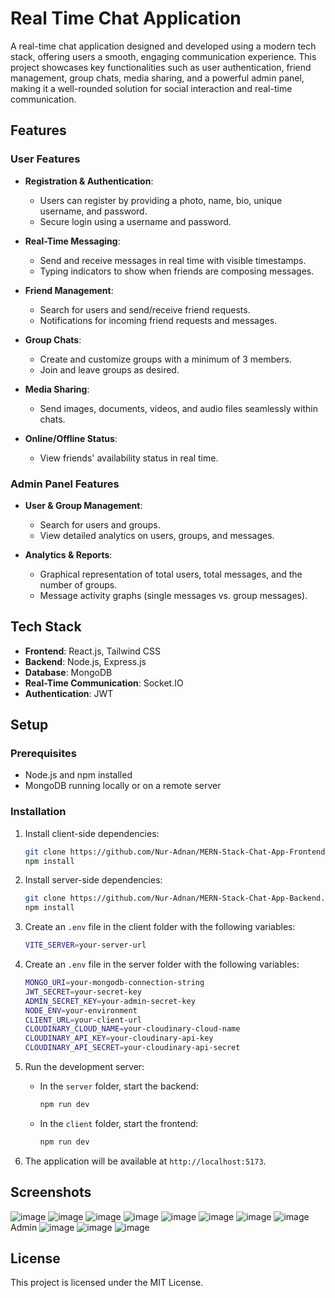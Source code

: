 # Real Time Chat Application

A real-time chat application designed and developed using a modern tech stack, offering users a smooth, engaging communication experience. This project showcases key functionalities such as user authentication, friend management, group chats, media sharing, and a powerful admin panel, making it a well-rounded solution for social interaction and real-time communication.

## Features

### User Features
- **Registration & Authentication**:
  - Users can register by providing a photo, name, bio, unique username, and password.
  - Secure login using a username and password.

- **Real-Time Messaging**:
  - Send and receive messages in real time with visible timestamps.
  - Typing indicators to show when friends are composing messages.

- **Friend Management**:
  - Search for users and send/receive friend requests.
  - Notifications for incoming friend requests and messages.
  
- **Group Chats**:
  - Create and customize groups with a minimum of 3 members.
  - Join and leave groups as desired.

- **Media Sharing**:
  - Send images, documents, videos, and audio files seamlessly within chats.

- **Online/Offline Status**:
  - View friends' availability status in real time.

### Admin Panel Features
- **User & Group Management**:
  - Search for users and groups.
  - View detailed analytics on users, groups, and messages.

- **Analytics & Reports**:
  - Graphical representation of total users, total messages, and the number of groups.
  - Message activity graphs (single messages vs. group messages).

## Tech Stack

- **Frontend**: React.js, Tailwind CSS
- **Backend**: Node.js, Express.js
- **Database**: MongoDB
- **Real-Time Communication**: Socket.IO
- **Authentication**: JWT

## Setup

### Prerequisites
- Node.js and npm installed
- MongoDB running locally or on a remote server

### Installation
1. Install client-side dependencies:
    ```bash
    git clone https://github.com/Nur-Adnan/MERN-Stack-Chat-App-Frontend.git
    npm install
    ```

2. Install server-side dependencies:
    ```bash
    git clone https://github.com/Nur-Adnan/MERN-Stack-Chat-App-Backend.git
    npm install
    ```

3. Create an `.env` file in the client folder with the following variables:
    ```bash
    VITE_SERVER=your-server-url
    ```
    
4. Create an `.env` file in the server folder with the following variables:
    ```bash
    MONGO_URI=your-mongodb-connection-string
    JWT_SECRET=your-secret-key
    ADMIN_SECRET_KEY=your-admin-secret-key
    NODE_ENV=your-environment
    CLIENT_URL=your-client-url
    CLOUDINARY_CLOUD_NAME=your-cloudinary-cloud-name
    CLOUDINARY_API_KEY=your-cloudinary-api-key
    CLOUDINARY_API_SECRET=your-cloudinary-api-secret
    ```
    
5. Run the development server:
    - In the `server` folder, start the backend:
      ```bash
      npm run dev
      ```

    - In the `client` folder, start the frontend:
      ```bash
      npm run dev
      ```

6. The application will be available at `http://localhost:5173`.

## Screenshots

![image](https://github.com/user-attachments/assets/a2483be3-7bf9-4a20-bf64-262a65fc293d)
![image](https://github.com/user-attachments/assets/687488ff-22c5-4c5e-a1a4-2d0be0a36be6)
![image](https://github.com/user-attachments/assets/551e717c-d7c4-41a5-9d81-f8d9aaeb4d5a)
![image](https://github.com/user-attachments/assets/a11779d0-635a-4969-84f2-4d57b57f05d2)
![image](https://github.com/user-attachments/assets/e2692cb9-7865-4366-97b4-43ac5c2e1db0)
![image](https://github.com/user-attachments/assets/1207331f-286d-4091-b823-266506dbf52e)
![image](https://github.com/user-attachments/assets/6f46bb48-6ff5-4ff6-b801-d522d143ce6a)
![image](https://github.com/user-attachments/assets/87b986f5-4f20-4571-87f6-6c5eadf1e27e)
Admin
![image](https://github.com/user-attachments/assets/22768e82-b166-4d5c-bb56-c596bdbf644c)
![image](https://github.com/user-attachments/assets/0aaab633-b24d-4d04-884e-9dc6b6773e8f)
![image](https://github.com/user-attachments/assets/87e677c2-77e5-4f25-84b5-e8c2f056ced2)


## License
This project is licensed under the MIT License.
